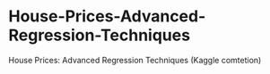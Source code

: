 # House-Prices-Advanced-Regression-Techniques
House Prices: Advanced Regression Techniques (Kaggle comtetion)
